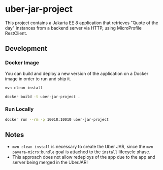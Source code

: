 # uber-jar-project

This project contains a Jakarta EE 8 application that retrieves "Quote of the day" instances from a backend server via HTTP, using MicroProfile RestClient.

## Development

### Docker Image
You can build and deploy a new version of the application on a Docker image in order to run and ship it.

```bash
mvn clean install
``` 
```bash
docker build -t uber-jar-project .
``` 

### Run Locally
```bash
docker run --rm -p 10010:10010 uber-jar-project
``` 

## Notes
- `mvn clean install` is necessary to create the Uber JAR, since the `mvn payara-micro:bundle` goal is attached to the `install` lifecycle phase.
- This approach does not allow redeploys of the app due to the app and server being merged in the UberJAR!
